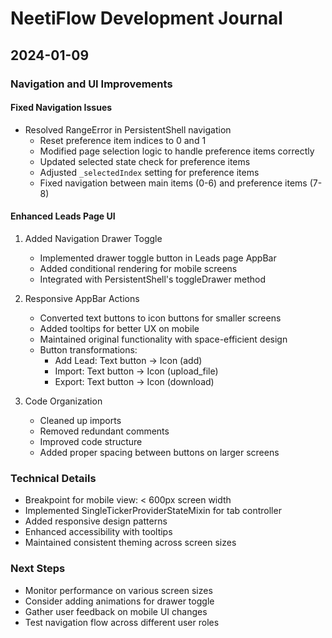 # NeetiFlow Development Journal

## 2024-01-09
### Navigation and UI Improvements

#### Fixed Navigation Issues
- Resolved RangeError in PersistentShell navigation
  - Reset preference item indices to 0 and 1
  - Modified page selection logic to handle preference items correctly
  - Updated selected state check for preference items
  - Adjusted `_selectedIndex` setting for preference items
  - Fixed navigation between main items (0-6) and preference items (7-8)

#### Enhanced Leads Page UI
1. Added Navigation Drawer Toggle
   - Implemented drawer toggle button in Leads page AppBar
   - Added conditional rendering for mobile screens
   - Integrated with PersistentShell's toggleDrawer method

2. Responsive AppBar Actions
   - Converted text buttons to icon buttons for smaller screens
   - Added tooltips for better UX on mobile
   - Maintained original functionality with space-efficient design
   - Button transformations:
     * Add Lead: Text button → Icon (add)
     * Import: Text button → Icon (upload_file)
     * Export: Text button → Icon (download)

3. Code Organization
   - Cleaned up imports
   - Removed redundant comments
   - Improved code structure
   - Added proper spacing between buttons on larger screens

### Technical Details
- Breakpoint for mobile view: < 600px screen width
- Implemented SingleTickerProviderStateMixin for tab controller
- Added responsive design patterns
- Enhanced accessibility with tooltips
- Maintained consistent theming across screen sizes

### Next Steps
- Monitor performance on various screen sizes
- Consider adding animations for drawer toggle
- Gather user feedback on mobile UI changes
- Test navigation flow across different user roles

